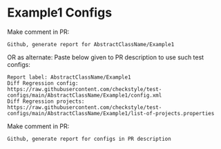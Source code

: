 # Example1 Configs
Make comment in PR:
```
Github, generate report for AbstractClassName/Example1
```
OR as alternate:
Paste below given to PR description to use such test configs:
```
Report label: AbstractClassName/Example1
Diff Regression config: https://raw.githubusercontent.com/checkstyle/test-configs/main/AbstractClassName/Example1/config.xml
Diff Regression projects: https://raw.githubusercontent.com/checkstyle/test-configs/main/AbstractClassName/Example1/list-of-projects.properties
```
Make comment in PR:
```
Github, generate report for configs in PR description
```
